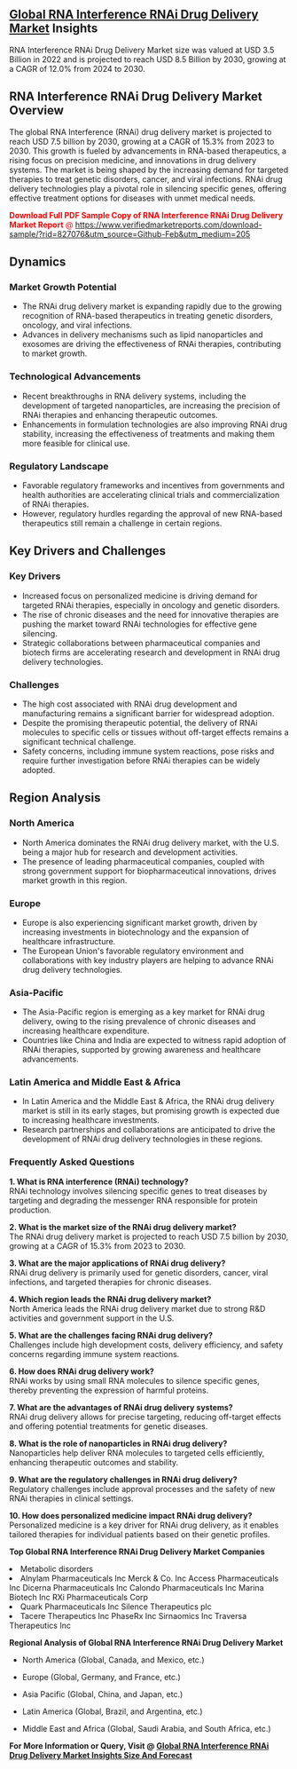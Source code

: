 <h2><a href="https://www.verifiedmarketreports.com/download-sample/?rid=827076&amp;utm_source=Github&amp;utm_medium=205" target="_blank">Global RNA Interference RNAi Drug Delivery Market</a> Insights</h2><p>RNA Interference RNAi Drug Delivery Market size was valued at USD 3.5 Billion in 2022 and is projected to reach USD 8.5 Billion by 2030, growing at a CAGR of 12.0% from 2024 to 2030.</p><p> <h2>RNA Interference RNAi Drug Delivery Market Overview</h2> <p>The global RNA Interference (RNAi) drug delivery market is projected to reach USD 7.5 billion by 2030, growing at a CAGR of 15.3% from 2023 to 2030. This growth is fueled by advancements in RNA-based therapeutics, a rising focus on precision medicine, and innovations in drug delivery systems. The market is being shaped by the increasing demand for targeted therapies to treat genetic disorders, cancer, and viral infections. RNAi drug delivery technologies play a pivotal role in silencing specific genes, offering effective treatment options for diseases with unmet medical needs.</p> <p><p><span class=""><span style="color: #ff0000;"><strong>Download Full PDF Sample Copy of RNA Interference RNAi Drug Delivery Market Report</strong> @ </span><a href="https://www.verifiedmarketreports.com/download-sample/?rid=827076&amp;utm_source=Github-Feb&amp;utm_medium=205" target="_blank">https://www.verifiedmarketreports.com/download-sample/?rid=827076&amp;utm_source=Github-Feb&amp;utm_medium=205</a></span></p></p> <h2>Dynamics</h2> <h3>Market Growth Potential</h3> <ul> <li>The RNAi drug delivery market is expanding rapidly due to the growing recognition of RNA-based therapeutics in treating genetic disorders, oncology, and viral infections.</li> <li>Advances in delivery mechanisms such as lipid nanoparticles and exosomes are driving the effectiveness of RNAi therapies, contributing to market growth.</li> </ul> <h3>Technological Advancements</h3> <ul> <li>Recent breakthroughs in RNA delivery systems, including the development of targeted nanoparticles, are increasing the precision of RNAi therapies and enhancing therapeutic outcomes.</li> <li>Enhancements in formulation technologies are also improving RNAi drug stability, increasing the effectiveness of treatments and making them more feasible for clinical use.</li> </ul> <h3>Regulatory Landscape</h3> <ul> <li>Favorable regulatory frameworks and incentives from governments and health authorities are accelerating clinical trials and commercialization of RNAi therapies.</li> <li>However, regulatory hurdles regarding the approval of new RNA-based therapeutics still remain a challenge in certain regions.</li> </ul> <h2>Key Drivers and Challenges</h2> <h3>Key Drivers</h3> <ul> <li>Increased focus on personalized medicine is driving demand for targeted RNAi therapies, especially in oncology and genetic disorders.</li> <li>The rise of chronic diseases and the need for innovative therapies are pushing the market toward RNAi technologies for effective gene silencing.</li> <li>Strategic collaborations between pharmaceutical companies and biotech firms are accelerating research and development in RNAi drug delivery technologies.</li> </ul> <h3>Challenges</h3> <ul> <li>The high cost associated with RNAi drug development and manufacturing remains a significant barrier for widespread adoption.</li> <li>Despite the promising therapeutic potential, the delivery of RNAi molecules to specific cells or tissues without off-target effects remains a significant technical challenge.</li> <li>Safety concerns, including immune system reactions, pose risks and require further investigation before RNAi therapies can be widely adopted.</li> </ul> <h2>Region Analysis</h2> <h3>North America</h3> <ul> <li>North America dominates the RNAi drug delivery market, with the U.S. being a major hub for research and development activities.</li> <li>The presence of leading pharmaceutical companies, coupled with strong government support for biopharmaceutical innovations, drives market growth in this region.</li> </ul> <h3>Europe</h3> <ul> <li>Europe is also experiencing significant market growth, driven by increasing investments in biotechnology and the expansion of healthcare infrastructure.</li> <li>The European Union's favorable regulatory environment and collaborations with key industry players are helping to advance RNAi drug delivery technologies.</li> </ul> <h3>Asia-Pacific</h3> <ul> <li>The Asia-Pacific region is emerging as a key market for RNAi drug delivery, owing to the rising prevalence of chronic diseases and increasing healthcare expenditure.</li> <li>Countries like China and India are expected to witness rapid adoption of RNAi therapies, supported by growing awareness and healthcare advancements.</li> </ul> <h3>Latin America and Middle East & Africa</h3> <ul> <li>In Latin America and the Middle East & Africa, the RNAi drug delivery market is still in its early stages, but promising growth is expected due to increasing healthcare investments.</li> <li>Research partnerships and collaborations are anticipated to drive the development of RNAi drug delivery technologies in these regions.</li> </ul> <h3>Frequently Asked Questions</h3> <p><strong>1. What is RNA interference (RNAi) technology?</strong><br>RNAi technology involves silencing specific genes to treat diseases by targeting and degrading the messenger RNA responsible for protein production.</p> <p><strong>2. What is the market size of the RNAi drug delivery market?</strong><br>The RNAi drug delivery market is projected to reach USD 7.5 billion by 2030, growing at a CAGR of 15.3% from 2023 to 2030.</p> <p><strong>3. What are the major applications of RNAi drug delivery?</strong><br>RNAi drug delivery is primarily used for genetic disorders, cancer, viral infections, and targeted therapies for chronic diseases.</p> <p><strong>4. Which region leads the RNAi drug delivery market?</strong><br>North America leads the RNAi drug delivery market due to strong R&D activities and government support in the U.S.</p> <p><strong>5. What are the challenges facing RNAi drug delivery?</strong><br>Challenges include high development costs, delivery efficiency, and safety concerns regarding immune system reactions.</p> <p><strong>6. How does RNAi drug delivery work?</strong><br>RNAi works by using small RNA molecules to silence specific genes, thereby preventing the expression of harmful proteins.</p> <p><strong>7. What are the advantages of RNAi drug delivery systems?</strong><br>RNAi drug delivery allows for precise targeting, reducing off-target effects and offering potential treatments for genetic diseases.</p> <p><strong>8. What is the role of nanoparticles in RNAi drug delivery?</strong><br>Nanoparticles help deliver RNA molecules to targeted cells efficiently, enhancing therapeutic outcomes and stability.</p> <p><strong>9. What are the regulatory challenges in RNAi drug delivery?</strong><br>Regulatory challenges include approval processes and the safety of new RNAi therapies in clinical settings.</p> <p><strong>10. How does personalized medicine impact RNAi drug delivery?</strong><br>Personalized medicine is a key driver for RNAi drug delivery, as it enables tailored therapies for individual patients based on their genetic profiles.</p> </p><p><strong>Top Global RNA Interference RNAi Drug Delivery Market Companies</strong></p><div data-test-id=""><p><li>Metabolic disorders</li><li> Alnylam Pharmaceuticals Inc Merck & Co. Inc Access Pharmaceuticals Inc Dicerna Pharmaceuticals Inc Calondo Pharmaceuticals Inc Marina Biotech Inc RXi Pharmaceuticals Corp</li><li> Quark Pharmaceuticals Inc Silence Therapeutics plc</li><li> Tacere Therapeutics Inc PhaseRx Inc Sirnaomics Inc Traversa Therapeutics Inc</li></p><div><strong>Regional Analysis of&nbsp;Global RNA Interference RNAi Drug Delivery Market</strong></div><ul><li dir="ltr"><p dir="ltr">North America&nbsp;(Global, Canada, and Mexico, etc.)</p></li><li dir="ltr"><p dir="ltr">Europe (Global, Germany, and France, etc.)</p></li><li dir="ltr"><p dir="ltr">Asia Pacific&nbsp;(Global, China, and Japan, etc.)</p></li><li dir="ltr"><p dir="ltr">Latin America&nbsp;(Global, Brazil, and Argentina, etc.)</p></li><li dir="ltr">Middle East and Africa&nbsp;(Global, Saudi Arabia, and South Africa, etc.)</li></ul><p><strong>For More Information or Query, Visit @&nbsp;</strong><strong><a href="https://www.verifiedmarketreports.com/product/rna-interference-rnai-drug-delivery-market/?utm_source=Github&amp;utm_medium=205" target="_blank">Global RNA Interference RNAi Drug Delivery Market Insights Size And Forecast</a></strong></p></div>
